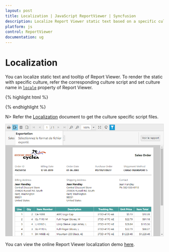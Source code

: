 ```yaml
---
layout: post
title: Localization | JavaScript ReportViewer | Syncfusion
description: Localize Report Viewer static text based on a specific culture.
platform: js
control: ReportViewer
documentation: ug
---
```


# Localization

You can localize static text and tooltip of Report Viewer. To render the static with specific culture, refer the corresponding culture script and set culture name in [`locale`](../api/ejreportviewer#members:locale) property of Report Viewer.

{% highlight html %}

<head>
    <link href="http://cdn.syncfusion.com/{{ site.releaseversion }}/js/web/flat-azure/ej.web.all.min.css" rel="stylesheet" />
    <script src="http://code.jquery.com/jquery-1.10.2.min.js" type="text/javascript"></script>
    <script src="http://cdnjs.cloudflare.com/ajax/libs/jquery-easing/1.3/jquery.easing.min.js" type="text/javascript"></script>
    <script src="http://cdn.syncfusion.com/{{ site.releaseversion }}/js/web/ej.web.all.min.js" type="text/javascript"></script>
    <script src="Scripts/l10n/ej.localetexts.fr-FR.min.js"></script>
    <script src="Scripts/i18n/ej.culture.fr-FR.min.js"></script>
</head>
<body style="overflow: hidden; position: static; height: 100%; width: 100%;">
    <div id="container" style="position: absolute; height: 100%; width: 100%;"></div>
    <script type="text/javascript">
        $(function () {
            $("#container").ejReportViewer(
                {
                    reportServiceUrl: '/api/ReportsApi',
                    processingMode: ej.ReportViewer.ProcessingMode.Remote,
                    reportPath: '~/App_Data/Sales Order Detail.rdl',
                    //Render Report Viewer in French locale
                    locale: "fr-FR"
                });
        });
    </script>
</body>

{% endhighlight %}

N> Refer the [Localization](../localization) document to get the culture specific script files.

![Renders Report Viewer in French localization](Localization_images\report-viewer-localization.png)

You can view the online Report Viewer localization demo [here](https://js.syncfusion.com/demos/web/#!/bootstrap/reportviewer/localization).

